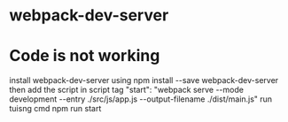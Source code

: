 # webpack-dev-server
# Code is not working
install webpack-dev-server using
npm install --save webpack-dev-server
then add the script in script tag
 "start": "webpack serve --mode development --entry ./src/js/app.js --output-filename ./dist/main.js"
 run tuisng cmd npm run start 
